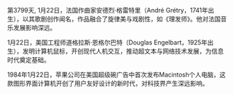 第3799天, 1月22日，法国作曲家安德烈·格雷特里（André Grétry，1741年出生），以其歌剧创作闻名，作品融合了旋律美与戏剧性，如《理发师》。他对法国音乐发展影响深远。

1月22日，美国工程师道格拉斯·恩格尔巴特（Douglas Engelbart，1925年出生），发明计算机鼠标，开创现代人机交互，推动超文本与网络技术发展，为信息时代奠定基础。

1984年1月22日，苹果公司在美国超级碗广告中首次发布Macintosh个人电脑，这款图形界面计算机开创了用户友好设计的新时代，对科技界产生深远影响。
 